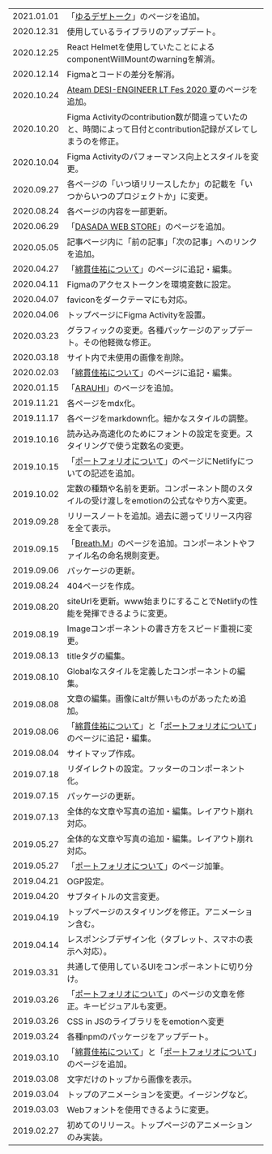 |||
|-|-|
|2021.01.01|「[ゆるデザトーク](/yuru-design-talk/)」のページを追加。|
|2020.12.31|使用しているライブラリのアップデート。|
|2020.12.25|React Helmetを使用していたことによるcomponentWillMountのwarningを解消。|
|2020.12.14|Figmaとコードの差分を解消。|
|2020.10.24|[Ateam DESI-ENGINEER LT Fes 2020 夏](/ateam-desi-engineer-lt/)のページを追加。|
|2020.10.20|Figma Activityのcontribution数が間違っていたのと、時間によって日付とcontribution記録がズレてしまうのを修正。|
|2020.10.04|Figma Activityのパフォーマンス向上とスタイルを変更。|
|2020.09.27|各ページの「いつ頃リリースしたか」の記載を「いつからいつのプロジェクトか」に変更。|
|2020.08.24|各ページの内容を一部更新。|
|2020.06.29|「[DASADA WEB STORE](/dasada-web-store/)」のページを追加。|
|2020.05.05|記事ページ内に「前の記事」「次の記事」へのリンクを追加。|
|2020.04.27|「[綿貫佳祐について](/about-me/)」のページに追記・編集。|
|2020.04.11|Figmaのアクセストークンを環境変数に設定。|
|2020.04.07|faviconをダークテーマにも対応。|
|2020.04.06|トップページにFigma Activityを設置。|
|2020.03.23|グラフィックの変更。各種パッケージのアップデート。その他軽微な修正。|
|2020.03.18|サイト内で未使用の画像を削除。|
|2020.02.03|「[綿貫佳祐について](/about-me/)」のページに追記・編集。|
|2020.01.15|「[ARAUHI](/arauhi/)」のページを追加。|
|2019.11.21|各ページをmdx化。|
|2019.11.17|各ページをmarkdown化。細かなスタイルの調整。|
|2019.10.16|読み込み高速化のためにフォントの設定を変更。スタイリングで使う定数名の変更。|
|2019.10.15|「[ポートフォリオについて](/about-this-portfolio/)」のページにNetlifyについての記述を追加。|
|2019.10.02|定数の種類や名前を更新。コンポーネント間のスタイルの受け渡しをemotionの公式なやり方へ変更。|
|2019.09.28|リリースノートを追加。過去に遡ってリリース内容を全て表示。|
|2019.09.15|「[Breath.M](/breath-m/)」のページを追加。コンポーネントやファイル名の命名規則変更。|
|2019.09.06|パッケージの更新。|
|2019.08.24|404ページを作成。|
|2019.08.20|siteUrlを更新。www始まりにすることでNetlifyの性能を発揮できるように変更。|
|2019.08.19|Imageコンポーネントの書き方をスピード重視に変更。|
|2019.08.13|titleタグの編集。|
|2019.08.10|Globalなスタイルを定義したコンポーネントの編集。|
|2019.08.08|文章の編集。画像にaltが無いものがあったため追加。|
|2019.08.06|「[綿貫佳祐について](/about-me/)」と「[ポートフォリオについて](/about-this-portfolio/)」のページに追記・編集。|
|2019.08.04|サイトマップ作成。|
|2019.07.18|リダイレクトの設定。フッターのコンポーネント化。|
|2019.07.15|パッケージの更新。|
|2019.07.13|全体的な文章や写真の追加・編集。レイアウト崩れ対応。|
|2019.05.27|全体的な文章や写真の追加・編集。レイアウト崩れ対応。|
|2019.05.27|「[ポートフォリオについて](/about-this-portfolio/)」のページ加筆。|
|2019.04.21|OGP設定。|
|2019.04.20|サブタイトルの文言変更。|
|2019.04.19|トップページのスタイリングを修正。アニメーション含む。|
|2019.04.14|レスポンシブデザイン化（タブレット、スマホの表示へ対応）。|
|2019.03.31|共通して使用しているUIをコンポーネントに切り分け。|
|2019.03.26|「[ポートフォリオについて](/about-this-portfolio/)」のページの文章を修正。キービジュアルも変更。|
|2019.03.26|CSS in JSのライブラリををemotionへ変更|
|2019.03.24|各種npmのパッケージをアップデート。|
|2019.03.10|「[綿貫佳祐について](/about-me/)」と「[ポートフォリオについて](/about-this-portfolio/)」のページを追加。|
|2019.03.08|文字だけのトップから画像を表示。|
|2019.03.04|トップのアニメーションを変更。イージングなど。|
|2019.03.03|Webフォントを使用できるように変更。|
|2019.02.27|初めてのリリース。トップページのアニメーションのみ実装。|
